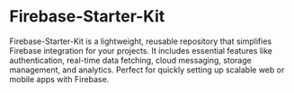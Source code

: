 # Firebase-Starter-Kit
 Firebase-Starter-Kit is a lightweight, reusable repository that simplifies Firebase integration for your projects. It includes essential features like authentication, real-time data fetching, cloud messaging, storage management, and analytics. Perfect for quickly setting up scalable web or mobile apps with Firebase.
